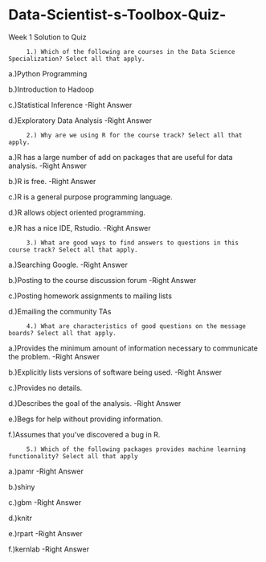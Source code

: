 # Data-Scientist-s-Toolbox-Quiz-
Week 1 Solution to Quiz
 
         1.) Which of the following are courses in the Data Science Specialization? Select all that apply.

a.)Python Programming   

b.)Introduction to Hadoop

c.)Statistical Inference         -Right Answer
 
d.)Exploratory Data Analysis     -Right Answer



         2.) Why are we using R for the course track? Select all that apply.

a.)R has a large number of add on packages that are useful for data analysis.          -Right Answer

b.)R is free.                                                                          -Right Answer

c.)R is a general purpose programming language.

d.)R allows object oriented programming.

e.)R has a nice IDE, Rstudio.                                                          -Right Answer



         3.) What are good ways to find answers to questions in this course track? Select all that apply.

a.)Searching Google.                                      -Right Answer

b.)Posting to the course discussion forum                 -Right Answer

c.)Posting homework assignments to mailing lists

d.)Emailing the community TAs


         4.) What are characteristics of good questions on the message boards? Select all that apply.

a.)Provides the minimum amount of information necessary to communicate the problem.          -Right Answer

b.)Explicitly lists versions of software being used.                                         -Right Answer
 
c.)Provides no details.

d.)Describes the goal of the analysis.                                                       -Right Answer

e.)Begs for help without providing information.

f.)Assumes that you've discovered a bug in R.


         5.) Which of the following packages provides machine learning functionality? Select all that apply

a.)pamr                    -Right Answer

b.)shiny

c.)gbm                     -Right Answer

d.)knitr

e.)rpart                   -Right Answer

f.)kernlab                 -Right Answer
